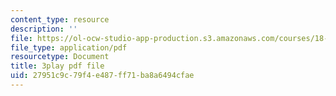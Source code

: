 ```yaml
---
content_type: resource
description: ''
file: https://ol-ocw-studio-app-production.s3.amazonaws.com/courses/18-01sc-single-variable-calculus-fall-2010/27951c9c79f4e487ff71ba8a6494cfae_WHWyW5DIVSU.pdf
file_type: application/pdf
resourcetype: Document
title: 3play pdf file
uid: 27951c9c-79f4-e487-ff71-ba8a6494cfae
---
```

